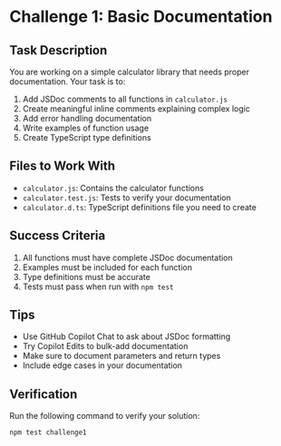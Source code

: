 # Challenge 1: Basic Documentation

## Task Description

You are working on a simple calculator library that needs proper documentation. Your task is to:

1. Add JSDoc comments to all functions in `calculator.js`
2. Create meaningful inline comments explaining complex logic
3. Add error handling documentation
4. Write examples of function usage
5. Create TypeScript type definitions

## Files to Work With

- `calculator.js`: Contains the calculator functions
- `calculator.test.js`: Tests to verify your documentation
- `calculator.d.ts`: TypeScript definitions file you need to create

## Success Criteria

1. All functions must have complete JSDoc documentation
2. Examples must be included for each function
3. Type definitions must be accurate
4. Tests must pass when run with `npm test`

## Tips

- Use GitHub Copilot Chat to ask about JSDoc formatting
- Try Copilot Edits to bulk-add documentation
- Make sure to document parameters and return types
- Include edge cases in your documentation

## Verification

Run the following command to verify your solution:
```bash
npm test challenge1
```